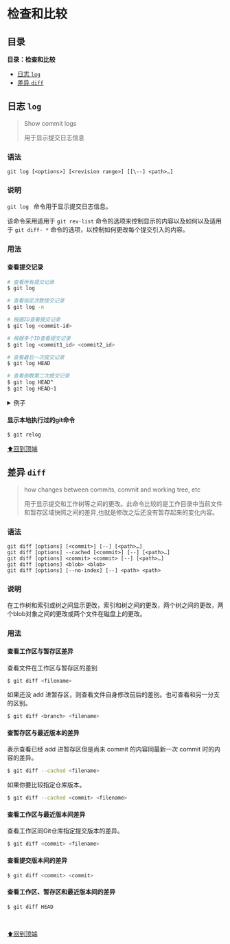 # 检查和比较

## 目录

**目录：检查和比较**

- [日志 `log`](#日志-log)
- [差异 `diff`](#差异-diff)

## 日志 `log`

> Show commit logs
>
> 用于显示提交日志信息

### 语法

```
git log [<options>] [<revision range>] [[\--] <path>…]
```

### 说明

`git log ` 命令用于显示提交日志信息。

该命令采用适用于 `git rev-list` 命令的选项来控制显示的内容以及如何以及适用于 `git diff- *` 命令的选项，以控制如何更改每个提交引入的内容。

### 用法

#### 查看提交记录

```bash
# 查看所有提交记录
$ git log

# 查看指定次数提交记录
$ git log -n

# 根据ID查看提交记录
$ git log <commit-id>

# 根据多个ID查看提交记录
$ git log <commit1_id> <commit2_id>

# 查看最后一次提交记录
$ git log HEAD

# 查看倒数第二次提交记录
$ git log HEAD^
$ git log HEAD~1
```

<details>

<summary>例子</summary>

查看最近三次的提交记录

```bash
$ git log -3
```

```bash
$ git log c5f8a258babf5eec54edc794ff980d8340396592
```

</details>

#### 显示本地执行过的git命令

```bash
$ git relog
```

[⬆回到顶端](#目录)

## 差异 `diff`

> how changes between commits, commit and working tree, etc
>
> 用于显示提交和工作树等之间的更改。此命令比较的是工作目录中当前文件和暂存区域快照之间的差异,也就是修改之后还没有暂存起来的变化内容。

### 语法

```
git diff [options] [<commit>] [--] [<path>…]
git diff [options] --cached [<commit>] [--] [<path>…]
git diff [options] <commit> <commit> [--] [<path>…]
git diff [options] <blob> <blob>
git diff [options] [--no-index] [--] <path> <path>
```

### 说明

在工作树和索引或树之间显示更改，索引和树之间的更改，两个树之间的更改，两个blob对象之间的更改或两个文件在磁盘上的更改。

### 用法

#### 查看工作区与暂存区差异

查看文件在工作区与暂存区的差别

```bash
$ git diff <filename>
```

如果还没 add 进暂存区，则查看文件自身修改前后的差别。也可查看和另一分支的区别。

```bash
$ git diff <branch> <filename>
```

#### 查暂存区与最近版本的差异

表示查看已经 add 进暂存区但是尚未 commit 的内容同最新一次 commit 时的内容的差异。

```bash
$ git diff --cached <filename>
```

如果你要比较指定仓库版本。

```bash
$ git diff --cached <commit> <filename>
```

#### 查看工作区与最近版本间差异

查看工作区同Git仓库指定提交版本的差异。

```bash
$ git diff <commit> <filename>
```

#### 查看提交版本间的差异

```bash
$ git diff <commit> <commit>
```
#### 查看工作区、暂存区和最近版本间的差异

```bash
$ git diff HEAD
```

<br>

[⬆回到顶端](#目录)